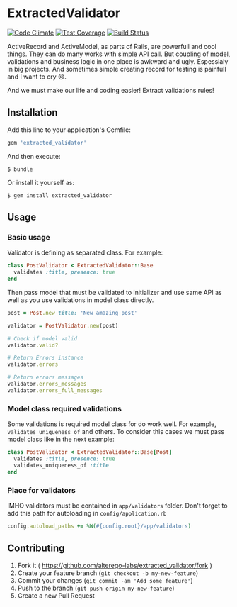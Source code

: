 # ExtractedValidator

[![Code Climate](https://codeclimate.com/github/alterego-labs/extracted_validator/badges/gpa.svg)](https://codeclimate.com/github/alterego-labs/extracted_validator)
[![Test Coverage](https://codeclimate.com/github/alterego-labs/extracted_validator/badges/coverage.svg)](https://codeclimate.com/github/alterego-labs/extracted_validator)
[![Build Status](https://travis-ci.org/alterego-labs/extracted_validator.svg)](https://travis-ci.org/alterego-labs/extracted_validator)

ActiveRecord and ActiveModel, as parts of Rails, are powerfull and cool
things. They can do many works with simple API call. But coupling of model,
validations and business logic in one place is awkward and ugly. Espessialy
in big projects. And sometimes simple creating record for testing is painfull
and I want to cry :cry:.

And we must make our life and coding easier! Extract validations rules!

## Installation

Add this line to your application's Gemfile:

```ruby
gem 'extracted_validator'
```

And then execute:

    $ bundle

Or install it yourself as:

    $ gem install extracted_validator

## Usage

### Basic usage

Validator is defining as separated class. For example:

```ruby
class PostValidator < ExtractedValidator::Base
  validates :title, presence: true
end
```

Then pass model that must be validated to initializer and use same API
as well as you use validations in model class directly.

```ruby
post = Post.new title: 'New amazing post'

validator = PostValidator.new(post)

# Check if model valid
validator.valid?

# Return Errors instance
validator.errors

# Return errors messages
validator.errors_messages
validator.errors_full_messages
```

### Model class required validations

Some validations is required model class for do work well. For example,
`validates_uniqueness_of` and others. To consider this cases we must pass
model class like in the next example:

```ruby
class PostValidator < ExtractedValidator::Base[Post]
  validates :title, presence: true
  validates_uniqueness_of :title
end
```

### Place for validators

IMHO validators must be contained in `app/validators` folder. Don't forget
to add this path for autoloading in `config/application.rb`

```ruby
config.autoload_paths += %W(#{config.root}/app/validators)
```

## Contributing

1. Fork it ( https://github.com/alterego-labs/extracted_validator/fork )
2. Create your feature branch (`git checkout -b my-new-feature`)
3. Commit your changes (`git commit -am 'Add some feature'`)
4. Push to the branch (`git push origin my-new-feature`)
5. Create a new Pull Request
